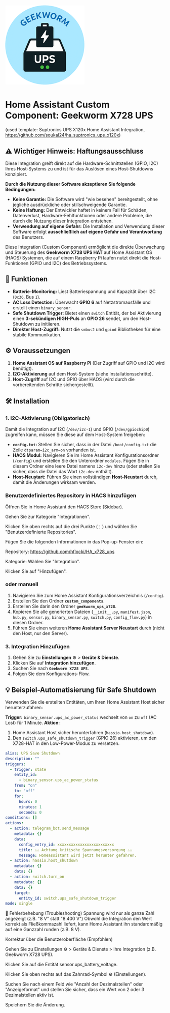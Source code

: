 # ![Geekworm X728 UPS Icon](custom_components/geekworm_ups_x728/icon.png) 
# Home Assistant Custom Component: Geekworm X728 UPS
(used template: Suptronics UPS X120x Home Assistant Integration, https://github.com/soukal24/ha_suptronics_ups_x120x)

## ⚠️ Wichtiger Hinweis: Haftungsausschluss
Diese Integration greift direkt auf die Hardware-Schnittstellen (GPIO, I2C) Ihres Host-Systems zu und ist für das Auslösen eines Host-Shutdowns konzipiert.

**Durch die Nutzung dieser Software akzeptieren Sie folgende Bedingungen:**

* **Keine Garantie:** Die Software wird "wie besehen" bereitgestellt, ohne jegliche ausdrückliche oder stillschweigende Garantie.
* **Keine Haftung:** Der Entwickler haftet in keinem Fall für Schäden, Datenverlust, Hardware-Fehlfunktionen oder andere Probleme, die durch die Nutzung dieser Integration entstehen.
* **Verwendung auf eigene Gefahr:** Die Installation und Verwendung dieser Software erfolgt **ausschließlich auf eigene Gefahr und Verantwortung** des Benutzers.


Diese Integration (Custom Component) ermöglicht die direkte Überwachung und Steuerung des **Geekworm X728 UPS HAT** auf Home Assistant OS (HAOS) Systemen, die auf einem Raspberry Pi laufen nutzt direkt die Host-Funktionen (GPIO und I2C) des Betriebssystems.

## 🚀 Funktionen

* **Batterie-Monitoring:** Liest Batteriespannung und Kapazität über I2C (`0x36`, Bus `1`).
* **AC Loss Detection:** Überwacht **GPIO 6** auf Netzstromausfälle und erstellt einen `binary_sensor`.
* **Safe Shutdown Trigger:** Bietet einen `switch` Entität, der bei Aktivierung einen **3-sekündigen HIGH-Puls** an **GPIO 26** sendet, um den Host-Shutdown zu initiieren.
* **Direkter Host-Zugriff:** Nutzt die `smbus2` und `gpiod` Bibliotheken für eine stabile Kommunikation.

## ⚙️ Voraussetzungen

1.  **Home Assistant OS auf Raspberry Pi** (Der Zugriff auf GPIO und I2C wird benötigt).
2.  **I2C-Aktivierung** auf dem Host-System (siehe Installationsschritte).
3.  **Host-Zugriff** auf I2C und GPIO über HAOS (wird durch die vorbereitenden Schritte sichergestellt).

## 🛠️ Installation

### 1. I2C-Aktivierung (Obligatorisch)

Damit die Integration auf I2C (`/dev/i2c-1`) und GPIO (`/dev/gpiochip0`) zugreifen kann, müssen Sie diese auf dem Host-System freigeben:

* **`config.txt`:** Stellen Sie sicher, dass in der Datei `/boot/config.txt` die Zeile `dtparam=i2c_arm=on` vorhanden ist.
* **HAOS Modul:** Navigieren Sie im Home Assistant Konfigurationsordner (`/config`) und erstellen Sie den Unterordner `modules`. Fügen Sie in diesem Ordner eine leere Datei namens `i2c-dev` hinzu (oder stellen Sie sicher, dass die Datei das Wort `i2c-dev` enthält).
* **Host-Neustart:** Führen Sie einen vollständigen **Host-Neustart** durch, damit die Änderungen wirksam werden.

### Benutzerdefiniertes Repository in HACS hinzufügen
Öffnen Sie in Home Assistant den HACS Store (Sidebar).

Gehen Sie zur Kategorie "Integrationen".

Klicken Sie oben rechts auf die drei Punkte (⋮) und wählen Sie "Benutzerdefinierte Repositories".

Fügen Sie die folgenden Informationen in das Pop-up-Fenster ein:

Repository: https://github.com/hflocki/HA_x728_ups

Kategorie: Wählen Sie "Integration".

Klicken Sie auf "Hinzufügen".

### oder manuell

1.  Navigieren Sie zum Home Assistant Konfigurationsverzeichnis (`/config`).
2.  Erstellen Sie den Ordner **`custom_components`**.
3.  Erstellen Sie darin den Ordner **`geekworm_ups_x728`**.
4.  Kopieren Sie alle generierten Dateien (`__init__.py`, `manifest.json`, `hub.py`, `sensor.py`, `binary_sensor.py`, `switch.py`, `config_flow.py`) in diesen Ordner.
5.  Führen Sie einen weiteren **Home Assistant Server Neustart** durch (nicht den Host, nur den Server).

### 3. Integration Hinzufügen

1.  Gehen Sie zu **Einstellungen** ⚙️ > **Geräte & Dienste**.
2.  Klicken Sie auf **Integration hinzufügen**.
3.  Suchen Sie nach **`Geekworm X728 UPS`**.
4.  Folgen Sie dem Konfigurations-Flow.

## 💡 Beispiel-Automatisierung für Safe Shutdown

Verwenden Sie die erstellten Entitäten, um Ihren Home Assistant Host sicher herunterzufahren:

**Trigger:** `binary_sensor.ups_ac_power_status` wechselt von `on` zu `off` (AC Lost) für 1 Minute.
**Aktion:**
1.  Home Assistant Host sicher herunterfahren (`hassio.host_shutdown`).
2.  Den `switch.ups_safe_shutdown_trigger` (GPIO 26) aktivieren, um den X728-HAT in den Low-Power-Modus zu versetzen.

```yaml
alias: UPS Save Shutdown
description: ""
triggers:
  - trigger: state
    entity_id:
      - binary_sensor.ups_ac_power_status
    from: "on"
    to: "off"
    for:
      hours: 0
      minutes: 1
      seconds: 0
conditions: []
actions:
  - action: telegram_bot.send_message
    metadata: {}
    data:
      config_entry_id: xxxxxxxxxxxxxxxxxxxxxxxxx
      title: ⚠️⚠️ Achtung kritische Spannungsversorgung ⚠️⚠️
      message: Homeassistant wird jetzt herunter gefahren.
  - action: hassio.host_shutdown
    metadata: {}
    data: {}
  - action: switch.turn_on
    metadata: {}
    data: {}
    target:
      entity_id: switch.ups_safe_shutdown_trigger
mode: single

```

🔧 Fehlerbehebung (Troubleshooting)
Spannung wird nur als ganze Zahl angezeigt (z.B. "8 V" statt "8.400 V")
Obwohl die Integration den Wert korrekt als Fließkommazahl liefert, kann Home Assistant ihn standardmäßig auf eine Ganzzahl runden (z.B. 8 V).

Korrektur über die Benutzeroberfläche (Empfohlen)

Gehen Sie zu Einstellungen ⚙️ > Geräte & Dienste > Ihre Integration (z.B. Geekworm X728 UPS).

Klicken Sie auf die Entität sensor.ups_battery_voltage.

Klicken Sie oben rechts auf das Zahnrad-Symbol ⚙️ (Einstellungen).

Suchen Sie nach einem Feld wie "Anzahl der Dezimalstellen" oder "Anzeigeformat" und stellen Sie sicher, dass ein Wert von 2 oder 3 Dezimalstellen aktiv ist.

Speichern Sie die Änderung.
